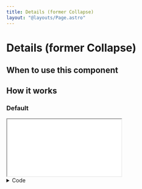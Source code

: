 ```yaml
---
title: Details (former Collapse)
layout: "@layouts/Page.astro"
---
```


# Details (former Collapse)

## When to use this component

## How it works

### Default

<iframe src="/style/en/examples/details/default" title="Interactive example of default details"></iframe>

<details class="kth-details">
<summary>Code</summary>

<div class="kth-details__content">

```html
<details class="kth-details">
  <summary>Show details</summary>
  <div class="kth-details__content">
    <p>Lorem ipsum</p>
  </div>
</details>
```

```scss
@use "@kth/style/scss/components/details.scss";
```

</div>
</details>
